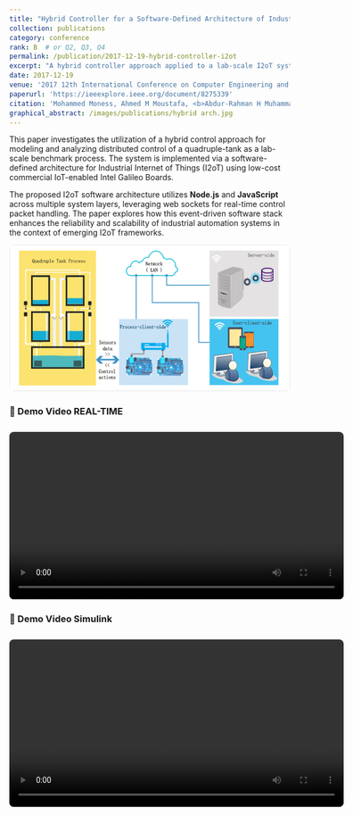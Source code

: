 ```yaml
---
title: "Hybrid Controller for a Software-Defined Architecture of Industrial Internet Lab-Scale Process"
collection: publications
category: conference
rank: B  # or Q2, Q3, Q4
permalink: /publication/2017-12-19-hybrid-controller-i2ot
excerpt: "A hybrid controller approach applied to a lab-scale I2oT system."
date: 2017-12-19
venue: '2017 12th International Conference on Computer Engineering and Systems (ICCES), pp. 266–271'
paperurl: 'https://ieeexplore.ieee.org/document/8275339'
citation: 'Mohammed Moness, Ahmed M Moustafa, <b>Abdur-Rahman H Muhammad</b>, Al-Shaimaa A Younis. (2017). "Hybrid Controller for a Software-Defined Architecture of Industrial Internet Lab-Scale Process." <i>2017 12th International Conference on Computer Engineering and Systems (ICCES)</i>, IEEE, pp. 266–271.'
graphical_abstract: /images/publications/hybrid arch.jpg
---
```


This paper investigates the utilization of a hybrid control approach for modeling and analyzing distributed control of a quadruple-tank as a lab-scale benchmark process. The system is implemented via a software-defined architecture for Industrial Internet of Things (I2oT) using low-cost commercial IoT-enabled Intel Galileo Boards.

The proposed I2oT software architecture utilizes **Node.js** and **JavaScript** across multiple system layers, leveraging web sockets for real-time control packet handling. The paper explores how this event-driven software stack enhances the reliability and scalability of industrial automation systems in the context of emerging I2oT frameworks.

<img src="/images/publications/hybrid arch.jpg" alt="Graphical Abstract" width="600" style="border-radius: 8px;" />


### 🎥 Demo Video REAL-TIME

<video width="600" controls style="border-radius: 8px; margin-top: 10px;">
  <source src="/assets/videos/quadruple_tanks_iot/realtime.mp4" type="video/mp4">
  Your browser does not support the video tag.
</video>


### 🎥 Demo Video Simulink

<video width="600" controls style="border-radius: 8px; margin-top: 10px;">
  <source src="/assets/videos/quadruple_tanks_iot/simulink.mp4" type="video/mp4">
  Your browser does not support the video tag.
</video>
